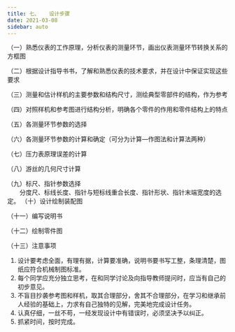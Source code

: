 ```yaml
---
title: 七、	设计步骤
date: 2021-03-08
sidebar: auto
---
```


（一）熟悉仪表的工作原理，分析仪表的测量环节，画出仪表测量环节转换关系的方框图

（二）根据设计指导书书，了解和熟悉仪表的技术要求，并在设计中保证实现这些要求

（三）测量和估计样机的主要参数和结构尺寸，测绘典型零部件的结构，作为参考

（四）对照样机和参考图进行结构分析，明确各个零件的作用和零件结构上的特点

（五）各测量环节参数的选择

（六）各测量环节参数的计算和确定（可分为计算—作图法和计算法两种）

（七）压力表原理误差的计算

（八）游丝的几何尺寸计算

（九）标尺、指针参数选择  
&emsp;&emsp;分度尺、标线长度、指针与短标线重合长度、指针形状、指针末端宽度的选定。
（十）设计绘制装配图

（十一）编写说明书

（十二）绘制零件图

（十三）注意事项

  1. 设计要考虑全面，有理有据，计算要准确，说明书要书写工整，条理清楚，图纸应符合机械制图标准。
  2. 每个同学应充分独立思考，在和同学讨论及向指导教师提问时，应当有自己的初步意见。
  3. 不盲目抄袭参考图和样机，取其合理部分，舍其不合理部分，在学习和继承前人经验的基础上，力求有自己独特的见解，完美地完成设计任务。
  4. 认真仔细，一丝不苟，一经发现设计中有错误时，必须坚决予以纠正。
  5. 抓紧时间，按时完成。
